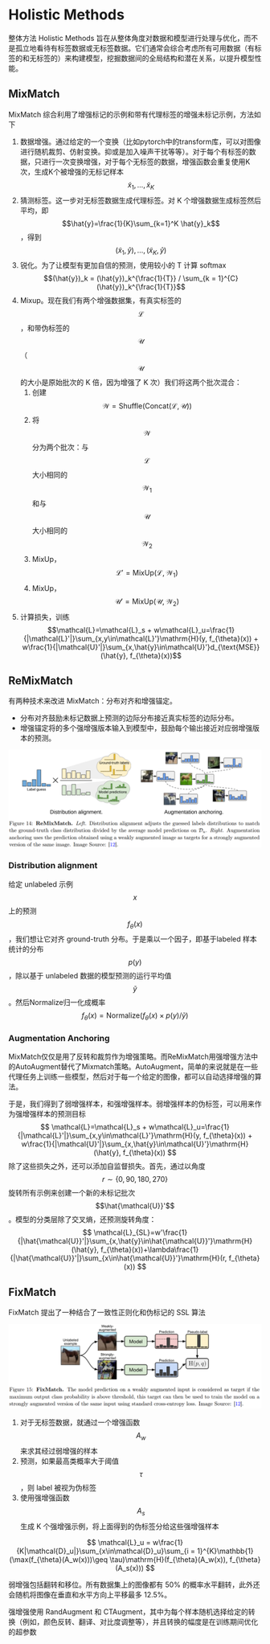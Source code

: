 # Holistic Methods

整体方法 Holistic Methods 旨在从整体角度对数据和模型进行处理与优化，而不是孤立地看待有标签数据或无标签数据。它们通常会综合考虑所有可用数据（有标签的和无标签的）来构建模型，挖掘数据间的全局结构和潜在关系，以提升模型性能。

## MixMatch

MixMatch 综合利用了增强标记的示例和带有代理标签的增强未标记示例，方法如下

1. 数据增强。通过给定的一个变换（比如pytorch中的transform库，可以对图像进行随机裁剪、仿射变换。抑或是加入噪声干扰等等）。对于每个有标签的数据，只进行一次变换增强，对于每个无标签的数据，增强函数会重复使用K次，生成K个被增强的无标记样本 $$\tilde{x}_1,...,\tilde{x}_K $$
2. 猜测标签。这一步对无标签数据生成代理标签。对 K 个增强数据生成标签然后平均，即$$\hat{y}=\frac{1}{K}\sum_{k=1}^K \hat{y}_k$$，得到 $$(\tilde{x}_1,\hat y),…,(\tilde{x}_K,\hat{y})$$
3. 锐化。为了让模型有更加自信的预测，使用较小的 T 计算 softmax $$(\hat{y})_k = (\hat{y})_k^{\frac{1}{T}} / \sum_{k = 1}^{C}(\hat{y})_k^{\frac{1}{T}}$$
4. Mixup。现在我们有两个增强数据集，有真实标签的 $$\mathcal{L}$$，和带伪标签的 $$\mathcal{U}$$ （$$\mathcal{U}$$ 的大小是原始批次的 K 倍，因为增强了 K 次）我们将这两个批次混合：
   1. 创建 $$\mathcal{W}=\text{Shuffle}(\text{Concat}(\mathcal{L},\mathcal{U}))$$
   2. 将 $$\mathcal{W}$$ 分为两个批次：与 $$\mathcal{L}$$ 大小相同的 $$\mathcal{W}_1$$ 和与 $$\mathcal{U}$$ 大小相同的 $$\mathcal{W}_2$$
   3. MixUp，$$\mathcal{L}'=\text{MixUp}(\mathcal{L}, \mathcal{W}_1)$$
   4. MixUp，$$\mathcal{U}'=\text{MixUp}(\mathcal{U}, \mathcal{W}_2)$$
5. 计算损失，训练 $$\mathcal{L}=\mathcal{L}_s + w\mathcal{L}_u=\frac{1}{|\mathcal{L}'|}\sum_{x,y\in\mathcal{L}'}\mathrm{H}(y, f_{\theta}(x)) + w\frac{1}{|\mathcal{U}'|}\sum_{x,\hat{y}\in\mathcal{U}'}d_{\text{MSE}}(\hat{y}, f_{\theta}(x))$$

## ReMixMatch

有两种技术来改进 MixMatch：分布对齐和增强锚定。

- 分布对齐鼓励未标记数据上预测的边际分布接近真实标签的边际分布。
- 增强锚定将的多个强增强版本输入到模型中，鼓励每个输出接近对应弱增强版本的预测。

![](./img/f0501.png)

### Distribution alignment

给定 unlabeled 示例 $$x$$ 上的预测 $$f_{\theta}(x)$$，我们想让它对齐 ground-truth 分布。于是乘以一个因子，即基于labeled 样本统计的分布 $$p(y)$$，除以基于 unlabeled 数据的模型预测的运行平均值 $$\tilde{y}$$。然后Normalize归一化成概率
$$
f_{\theta}(x)=\text{Normalize}(f_{\theta}(x)\times p(y)/\tilde{y})
$$

### Augmentation Anchoring

MixMatch仅仅是用了反转和裁剪作为增强策略。而ReMixMatch用强增强方法中的AutoAugment替代了Mixmatch策略。AutoAugment，简单的来说就是在一些代理任务上训练一些模型，然后对于每一个给定的图像，都可以自动选择增强的算法。

于是，我们得到了弱增强样本，和强增强样本。弱增强样本的伪标签，可以用来作为强增强样本的预测目标
$$
\mathcal{L}=\mathcal{L}_s + w\mathcal{L}_u=\frac{1}{|\mathcal{L}'|}\sum_{x,y\in\mathcal{L}'}\mathrm{H}(y, f_{\theta}(x)) + w\frac{1}{|\mathcal{U}'|}\sum_{x,\hat{y}\in\mathcal{U}'}\mathrm{H}(\hat{y}, f_{\theta}(x))
$$
除了这些损失之外，还可以添加自监督损失。首先，通过以角度 $$r \sim \{0,90,180,270\}$$ 旋转所有示例来创建一个新的未标记批次 $$\hat{\mathcal{U}}'$$ 。模型的分类层除了交叉熵，还预测旋转角度：
$$
\mathcal{L}_{SL}=w'\frac{1}{|\hat{\mathcal{U}}'|}\sum_{x,\hat{y}\in\hat{\mathcal{U}}'}\mathrm{H}(\hat{y}, f_{\theta}(x))+\lambda\frac{1}{|\hat{\mathcal{U}}'|}\sum_{x\in\hat{\mathcal{U}}'}\mathrm{H}(r, f_{\theta}(x))
$$

## FixMatch

FixMatch 提出了一种结合了一致性正则化和伪标记的 SSL 算法

![](./img/f0502.png)

1. 对于无标签数据，就通过一个增强函数 $$A_w$$ 来求其经过弱增强的样本
2. 预测，如果最高类概率大于阈值 $$\tau$$  ，则 label 被视为伪标签
3. 使用强增强函数 $$A_s$$ 生成 K 个强增强示例，将上面得到的伪标签分给这些强增强样本

$$
\mathcal{L}_u = w\frac{1}{K|\mathcal{D}_u|}\sum_{x\in\mathcal{D}_u}\sum_{i = 1}^{K}\mathbb{1}(\max(f_{\theta}(A_w(x)))\geq \tau)\mathrm{H}(f_{\theta}(A_w(x)), f_{\theta}(A_s(x)))
$$

弱增强包括翻转和移位。所有数据集上的图像都有 50% 的概率水平翻转，此外还会随机将图像在垂直和水平方向上平移最多 12.5%。

强增强使用 RandAugment 和 CTAugment，其中为每个样本随机选择给定的转换（例如，颜色反转、翻译、对比度调整等），并且转换的幅度是在训练期间优化的超参数